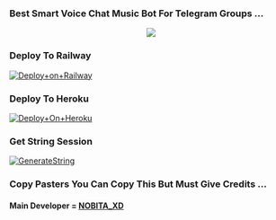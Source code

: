 ### Best Smart Voice Chat Music Bot For Telegram Groups ...


<p align="center"><a href="https://t.me/AAPLI_YAARI"><img src="https://telegra.ph/file/1895702c84212d6076daa.jpg"></a></p>




### Deploy To Railway

[![Deploy+on+Railway](https://railway.app/button.svg)](https://railway.app/new/template?template=https://github.com/NOBITAXDD/MUSIC_WORLD&envs=API_ID,API_HASH,BOT_TOKEN,STRING_SESSION)


### Deploy To Heroku

[![Deploy+On+Heroku](https://www.herokucdn.com/deploy/button.svg)](https://heroku.com/deploy?template=https://github.com/NOBITAXDD/MUSIC_WORLD)



### Get String Session

[![GenerateString](https://img.shields.io/badge/repl.it-generateString-yellowgreen)](https://t.me/StringGeneratorRobot)



### Copy Pasters You Can Copy This But Must Give Credits ...

#### Main Developer = [NOBITA_XD](https://t.me/Nobi_xxd)
